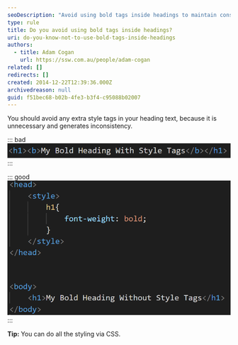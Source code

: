 ```yaml
---
seoDescription: "Avoid using bold tags inside headings to maintain consistency and improve readability."
type: rule
title: Do you avoid using bold tags inside headings?
uri: do-you-know-not-to-use-bold-tags-inside-headings
authors:
  - title: Adam Cogan
    url: https://ssw.com.au/people/adam-cogan
related: []
redirects: []
created: 2014-12-22T12:39:36.000Z
archivedreason: null
guid: f51bec68-b02b-4fe3-b3f4-c95088b02007
---
```

You should avoid any extra style tags in your heading text, because it is unnecessary and generates inconsistency. 

::: bad
![Figure: Bad example – bold tags being used within header tags.](heading-with-bold-tags.png)
:::

::: good
![Figure: Good example – all styling is being done through CSS.](heading-styled-with-css.png)
:::

<!--endintro-->

**Tip:** You can do all the styling via CSS.

